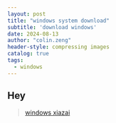 ```yaml
---
layout: post
title: "windows system download"
subtitle: 'download windows'
date: 2024-08-13
author: "colin.zeng"
header-style: compressing images
catalog: true
tags:
  - windows
---
```

## Hey
>[windows xiazai](https://tb.rg-adguard.net/public.php)
